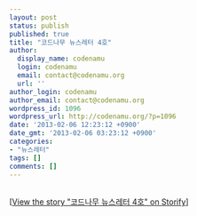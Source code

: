 ```yaml
---
layout: post
status: publish
published: true
title: "코드나무 뉴스레터 4호"
author:
  display_name: codenamu
  login: codenamu
  email: contact@codenamu.org
  url: ''
author_login: codenamu
author_email: contact@codenamu.org
wordpress_id: 1096
wordpress_url: http://codenamu.org/?p=1096
date: '2013-02-06 12:23:12 +0900'
date_gmt: '2013-02-06 03:23:12 +0900'
categories:
- "뉴스레터"
tags: []
comments: []
---
```

<p><script src="//storify.com/codenamu/4.js"></script><br />
<noscript>[<a href="//storify.com/codenamu/4" target="_blank">View the story "코드나무 뉴스레터 4호" on Storify</a>]</noscript>
